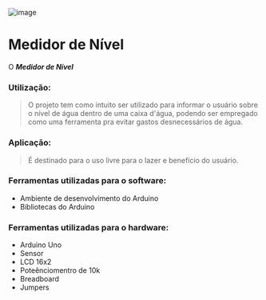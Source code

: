 ![image](https://user-images.githubusercontent.com/88898006/183535455-2098fb54-5a31-4407-9e55-6ef89b8eb1bc.png)

# Medidor de Nível
O ***Medidor de Nível*** 

### Utilização:
> O projeto tem como intuito ser utilizado para informar o usuário sobre o nível de água dentro de uma caixa d'água, podendo ser empregado como uma ferramenta pra evitar gastos desnecessários de água.
### Aplicação:
> É destinado para o uso livre para o lazer e benefício do usuário.
### Ferramentas utilizadas para o software:
- Ambiente de desenvolvimento do Arduino
- Bibliotecas do Arduino
### Ferramentas utilizadas para o hardware:
- Arduino Uno
- Sensor
- LCD 16x2
- Poteênciomentro de 10k
- Breadboard
- Jumpers
